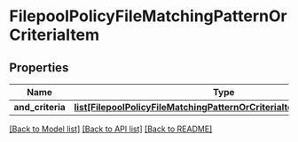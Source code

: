 # FilepoolPolicyFileMatchingPatternOrCriteriaItem

## Properties
Name | Type | Description | Notes
------------ | ------------- | ------------- | -------------
**and_criteria** | [**list[FilepoolPolicyFileMatchingPatternOrCriteriaItemAndCriteriaItem]**](FilepoolPolicyFileMatchingPatternOrCriteriaItemAndCriteriaItem.md) |  | 

[[Back to Model list]](../README.md#documentation-for-models) [[Back to API list]](../README.md#documentation-for-api-endpoints) [[Back to README]](../README.md)



